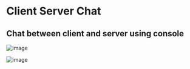 # Client Server Chat

## Chat between client and server using console

![image](https://github.com/ZeinabAbdien00/iti-tasks/assets/105871085/ec332930-6b7b-4e2f-b423-9c0d1985378f)

![image](https://github.com/ZeinabAbdien00/iti-tasks/assets/105871085/bb446207-d8cf-4c6d-8938-e3287b51d61f)


